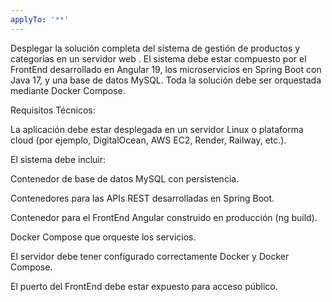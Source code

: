 ```yaml
---
applyTo: '**'
---
```

Desplegar la solución completa del sistema de gestión de productos y categorías en un servidor web . El sistema debe estar compuesto por el FrontEnd desarrollado en Angular 19, los microservicios en Spring Boot con Java 17, y una base de datos MySQL. Toda la solución debe ser orquestada mediante Docker Compose.

Requisitos Técnicos:

La aplicación debe estar desplegada en un servidor Linux o plataforma cloud (por ejemplo, DigitalOcean, AWS EC2, Render, Railway, etc.).

El sistema debe incluir:

Contenedor de base de datos MySQL con persistencia.

Contenedores para las APIs REST desarrolladas en Spring Boot.

Contenedor para el FrontEnd Angular construido en producción (ng build).

Docker Compose que orqueste los servicios.

El servidor debe tener configurado correctamente Docker y Docker Compose.

El puerto del FrontEnd debe estar expuesto para acceso público.

